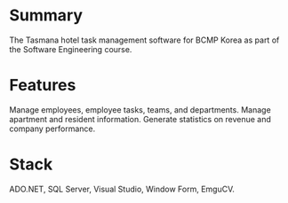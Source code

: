 # Summary
The Tasmana hotel task management software for BCMP Korea as part of the Software Engineering course.
# Features
Manage employees, employee tasks, teams, and departments. Manage apartment and resident information.
Generate statistics on revenue and company performance.
# Stack
ADO.NET, SQL Server, Visual Studio, Window Form, EmguCV.
